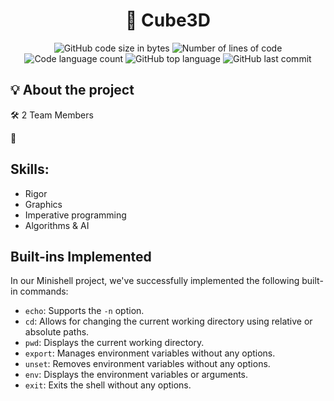 <h1 align="center">
	🚀 Cube3D
</h1>

<p align="center">
	<img alt="GitHub code size in bytes" src="https://img.shields.io/github/languages/code-size/JBVer/Cube3D?color=lightblue" />
	<img alt="Number of lines of code" src="https://tokei.rs/b1/github/JBVer/Cube3D?category=code" />
	<img alt="Code language count" src="https://img.shields.io/github/languages/count/JBVer/Cube3D?color=yellow" />
	<img alt="GitHub top language" src="https://img.shields.io/github/languages/top/JBVer/Cube3D?color=blue" />
	<img alt="GitHub last commit" src="https://img.shields.io/github/last-commit/JBVer/Cube3D?color=green" />
</p>

## 💡 About the project

🛠️ 2 Team Members 

🚀 

## Skills:
* Rigor
* Graphics
* Imperative programming
* Algorithms & AI

## Built-ins Implemented

In our Minishell project, we've successfully implemented the following built-in commands:

- `echo`: Supports the `-n` option.
- `cd`: Allows for changing the current working directory using relative or absolute paths.
- `pwd`: Displays the current working directory.
- `export`: Manages environment variables without any options.
- `unset`: Removes environment variables without any options.
- `env`: Displays the environment variables or arguments.
- `exit`: Exits the shell without any options.
